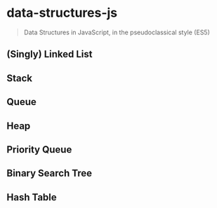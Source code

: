 # data-structures-js

> Data Structures in JavaScript, in the pseudoclassical style (ES5)

## (Singly) Linked List

## Stack

## Queue

## Heap

## Priority Queue

## Binary Search Tree

## Hash Table

